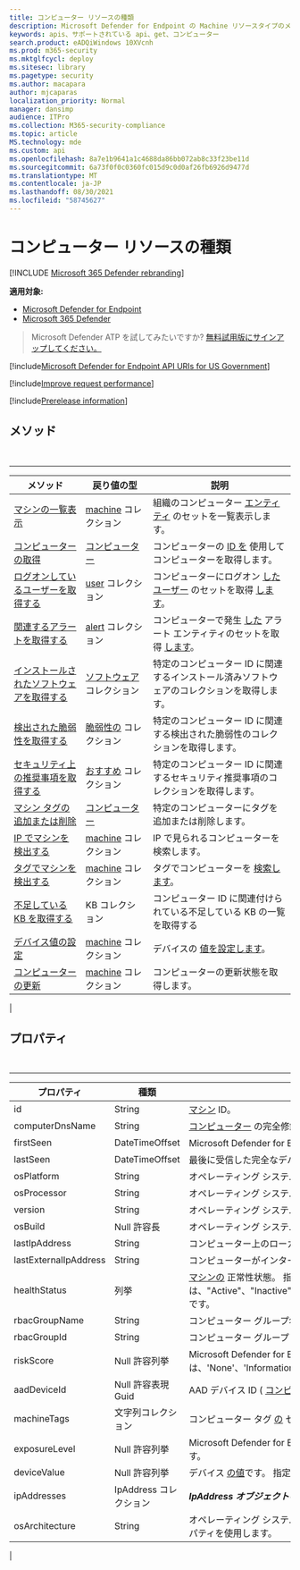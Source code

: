 ```yaml
---
title: コンピューター リソースの種類
description: Microsoft Defender for Endpoint の Machine リソースタイプのメソッドとプロパティについて説明します。
keywords: apis、サポートされている api、get、コンピューター
search.product: eADQiWindows 10XVcnh
ms.prod: m365-security
ms.mktglfcycl: deploy
ms.sitesec: library
ms.pagetype: security
ms.author: macapara
author: mjcaparas
localization_priority: Normal
manager: dansimp
audience: ITPro
ms.collection: M365-security-compliance
ms.topic: article
MS.technology: mde
ms.custom: api
ms.openlocfilehash: 8a7e1b9641a1c4688da86bb072ab8c33f23be11d
ms.sourcegitcommit: 6a73f0f0c0360fc015d9c0d0af26fb6926d9477d
ms.translationtype: MT
ms.contentlocale: ja-JP
ms.lasthandoff: 08/30/2021
ms.locfileid: "58745627"
---
```

# <a name="machine-resource-type"></a>コンピューター リソースの種類

[!INCLUDE [Microsoft 365 Defender rebranding](../../includes/microsoft-defender.md)]

**適用対象:**
- [Microsoft Defender for Endpoint](https://go.microsoft.com/fwlink/p/?linkid=2154037)
- [Microsoft 365 Defender](https://go.microsoft.com/fwlink/?linkid=2118804)

> Microsoft Defender ATP を試してみたいですか? [無料試用版にサインアップしてください。](https://signup.microsoft.com/create-account/signup?products=7f379fee-c4f9-4278-b0a1-e4c8c2fcdf7e&ru=https://aka.ms/MDEp2OpenTrial?ocid=docs-wdatp-exposedapis-abovefoldlink)

[!include[Microsoft Defender for Endpoint API URIs for US Government](../../includes/microsoft-defender-api-usgov.md)]

[!include[Improve request performance](../../includes/improve-request-performance.md)]

[!include[Prerelease information](../../includes/prerelease.md)]

## <a name="methods"></a>メソッド

<br>

****

|メソッド|戻り値の型|説明|
|---|---|---|
|[マシンの一覧表示](get-machines.md)|[machine](machine.md) コレクション|組織のコンピューター [エンティティ](machine.md) のセットを一覧表示します。|
|[コンピューターの取得](get-machine-by-id.md)|[コンピューター](machine.md)|コンピューターの [ID を](machine.md) 使用してコンピューターを取得します。|
|[ログオンしているユーザーを取得する](get-machine-log-on-users.md)|[user](user.md) コレクション|コンピューターにログオン [したユーザー](user.md) のセットを取得 [します](machine.md)。|
|[関連するアラートを取得する](get-machine-related-alerts.md)|[alert](alerts.md) コレクション|コンピューターで発生 [した](alerts.md) アラート エンティティのセットを取得 [します](machine.md)。|
|[インストールされたソフトウェアを取得する](get-installed-software.md)|[ソフトウェア](software.md) コレクション|特定のコンピューター ID に関連するインストール済みソフトウェアのコレクションを取得します。|
|[検出された脆弱性を取得する](get-discovered-vulnerabilities.md)|[脆弱性の](vulnerability.md) コレクション|特定のコンピューター ID に関連する検出された脆弱性のコレクションを取得します。|
|[セキュリティ上の推奨事項を取得する](get-security-recommendations.md)|[おすすめ](recommendation.md) コレクション|特定のコンピューター ID に関連するセキュリティ推奨事項のコレクションを取得します。|
|[マシン タグの追加または削除](add-or-remove-machine-tags.md)|[コンピューター](machine.md)|特定のコンピューターにタグを追加または削除します。|
|[IP でマシンを検出する](find-machines-by-ip.md)|[machine](machine.md) コレクション|IP で見られるコンピューターを検索します。|
|[タグでマシンを検出する](find-machines-by-tag.md)|[machine](machine.md) コレクション|タグでコンピューターを [検索します](machine-tags.md)。|
|[不足している KB を取得する](get-missing-kbs-machine.md)|KB コレクション|コンピューター ID に関連付けられている不足している KB の一覧を取得する|
|[デバイス値の設定](set-device-value.md)|[machine](machine.md) コレクション|デバイスの [値を設定します](tvm-assign-device-value.md)。|
|[コンピューターの更新](update-machine-method.md)|[machine](machine.md) コレクション|コンピューターの更新状態を取得します。|
|

## <a name="properties"></a>プロパティ

<br>

****

|プロパティ|種類|説明|
|---|---|---|
|id|String|[マシン](machine.md) ID。|
|computerDnsName|String|[コンピューター](machine.md) の完全修飾名。|
|firstSeen|DateTimeOffset|Microsoft Defender for [](machine.md) Endpoint によってコンピューターが観測された最初の日付と時刻。|
|lastSeen|DateTimeOffset|最後に受信した完全なデバイス レポートの時刻と日付。 通常、デバイスは 24 時間ごとに完全なレポートを送信します。|
|osPlatform|String|オペレーティング システム プラットフォーム。|
|osProcessor|String|オペレーティング システム プロセッサ。 代わりに osArchitecture プロパティを使用します。|
|version|String|オペレーティング システムのバージョン。|
|osBuild|Null 許容長|オペレーティング システムのビルド番号。|
|lastIpAddress|String|コンピューター上のローカル NIC の最後の[IP。](machine.md)|
|lastExternalIpAddress|String|コンピューターがインターネットに [アクセスした](machine.md) 最後の IP。|
|healthStatus|列挙|[マシンの](machine.md) 正常性状態。 指定できる値は、"Active"、"Inactive"、"ImpairedCommunication"、"NoSensorData"、"NoSensorDataImpairedCommunication"、"Unknown" です。|
|rbacGroupName|String|コンピューター グループ名。|
|rbacGroupId|String|コンピューター グループ ID。|
|riskScore|Null 許容列挙|Microsoft Defender for Endpoint によって評価されるリスク スコア。 指定できる値は、'None'、'Informational'、'Low'、'Medium'、および 'High' です。|
|aadDeviceId|Null 許容表現 Guid|AAD デバイス ID ( [コンピューターが](machine.md) AAD 参加している場合)。|
|machineTags|文字列コレクション|コンピューター タグ [の](machine.md) セット。|
|exposureLevel|Null 許容列挙|Microsoft Defender for Endpoint によって評価される露出レベル。 指定できる値は、'None'、'Low'、'Medium'、および 'High' です。|
|deviceValue|Null 許容列挙|デバイス [の値](tvm-assign-device-value.md)です。 指定できる値は、'Normal'、'Low'、および 'High' です。|
|ipAddresses|IpAddress コレクション|***IpAddress オブジェクトの*** セット。 「Get [machines API」を参照してください](get-machines.md)。|
|osArchitecture|String|オペレーティング システムのアーキテクチャ。 指定できる値は、"32 ビット"、"64 ビット" です。 osProcessor の代わりにこのプロパティを使用します。|
|
